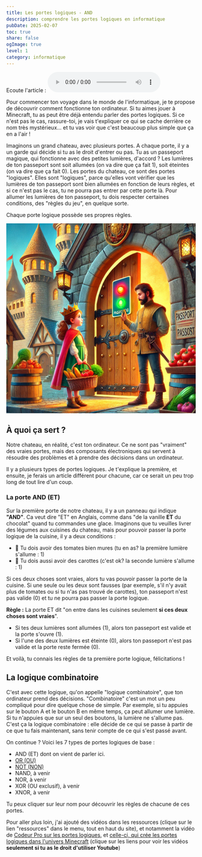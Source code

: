 ```yaml
---
title: Les portes logiques - AND
description: comprendre les portes logiques en informatique
pubDate: 2025-02-07
toc: true
share: false
ogImage: true
level: 1
category: informatique
---
```


Ecoute l'article :
<audio controls>
  <source src="/lemon-squeezy/audio/porte-logique-and.mp3" type="audio/mpeg">
  Votre navigateur ne supporte pas l'élément audio.
</audio>

Pour commencer ton voyage dans le monde de l'informatique, je te propose de découvrir comment fonctionne ton ordinateur. Si tu aimes jouer à Minecraft, tu as peut être déjà entendu parler des portes logiques. Si ce n'est pas le cas, rassure-toi, je vais t'expliquer ce qui se cache derrière ce nom très mystérieux... et tu vas voir que c'est beaucoup plus simple que ça en a l'air !

Imaginons un grand chateau, avec plusieurs portes. A chaque porte, il y a un garde qui décide si tu as le droit d'entrer ou pas. Tu as un passeport magique, qui fonctionne avec des petites lumières, d'accord ? Les lumières de ton passeport sont soit allumées (on va dire que ça fait 1), soit éteintes (on va dire que ça fait 0). Les portes du chateau, ce sont des portes "logiques". Elles sont "logiques", parce qu'elles vont vérifier que les lumières de ton passeport sont bien allumées en fonction de leurs règles, et si ce n'est pas le cas, tu ne pourra pas entrer par cette porte là. Pour allumer les lumières de ton passeport, tu dois respecter certaines conditions, des "règles du jeu", en quelque sorte.

Chaque porte logique possède ses propres règles.

![](../../assets/porte-logique-and/chateau.webp)

## À quoi ça sert ?

Notre chateau, en réalité, c'est ton ordinateur. Ce ne sont pas "vraiment" des vraies portes, mais des composants électroniques qui servent à résoudre des problèmes et à prendre des décisions dans un ordinateur.

Il y a plusieurs types de portes logiques. Je t'explique la première, et ensuite, je ferais un article différent pour chacune, car ce serait un peu trop long de tout lire d'un coup.

### La porte AND (ET)

Sur la première porte de notre chateau, il y a un panneau qui indique **"AND"**. Ca veut dire "ET" en Anglais, comme dans "de la vanille **ET** du chocolat" quand tu commandes une glace. Imaginons que tu veuilles livrer des légumes aux cuisines du chateau, mais pour pouvoir passer la porte logique de la cuisine, il y a deux conditions :

- 🍅 Tu dois avoir des tomates bien mures (tu en as? la première lumière s'allume : 1)
- 🥕 Tu dois aussi avoir des carottes (c'est ok? la seconde lumière s'allume : 1)

Si ces deux choses sont vraies, alors tu vas pouvoir passer la porte de la cuisine.
Si une seule ou les deux sont fausses (par exemple, s'il n'y avait plus de tomates ou si tu n'as pas trouvé de carottes), ton passeport n'est pas valide (0) et tu ne pourra pas passer la porte logique.

**Règle :** La porte ET dit "on entre dans les cuisines seulement **si ces deux choses sont vraies**".

- Si tes deux lumières sont allumées (1), alors ton passeport est valide et la porte s'ouvre (1).
- Si l'une des deux lumières est éteinte (0), alors ton passeport n'est pas valide et la porte reste fermée (0).

Et voilà, tu connais les règles de ta première porte logique, félicitations !

## La logique combinatoire

C'est avec cette logique, qu'on appelle "logique combinatoire", que ton ordinateur prend des décisions. "Combinatoire" c'est un mot un peu compliqué pour dire quelque chose de simple. Par exemple, si tu appuies sur le bouton A et le bouton B en même temps, ça peut allumer une lumière. Si tu n'appuies que sur un seul des boutons, la lumière ne s'allume pas. C'est ça la logique combinatoire : elle décide de ce qui se passe à partir de ce que tu fais maintenant, sans tenir compte de ce qui s'est passé avant. 

On continue ? Voici les 7 types de portes logiques de base :
- AND (ET) dont on vient de parler ici.
- [OR (OU)](/lemon-squeezy/parcours/porte-logique-or)
- [NOT (NON)](/lemon-squeezy/parcours/porte-logique-not)
- NAND, à venir
- NOR, à venir
- XOR (OU exclusif), à venir
- XNOR, à venir

Tu peux cliquer sur leur nom pour découvrir les règles de chacune de ces portes.

Pour aller plus loin, j'ai ajouté des vidéos dans les ressources (clique sur le lien "ressources" dans le menu, tout en haut du site), et notamment la vidéo de [Codeur Pro sur les portes logiques](https://www.youtube.com/watch?v=iTH39L2d7bg&list=PLLBWkn1N0gl7Bl20PnPx0unIsogGAb9TG&index=5), et [celle-ci, qui crée les portes logiques dans l'univers Minecraft](https://www.youtube.com/watch?v=Hr-RAeyppt0) (clique sur les liens pour voir les vidéos **seulement si tu as le droit d'utiliser Youtube**)